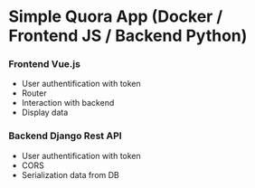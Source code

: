 # Simple Quora App (Docker / Frontend JS / Backend Python)
### Frontend Vue.js
- User authentification with token
- Router
- Interaction with backend 
- Display data

### Backend Django Rest API
- User authentification with token
- CORS
- Serialization data from DB
